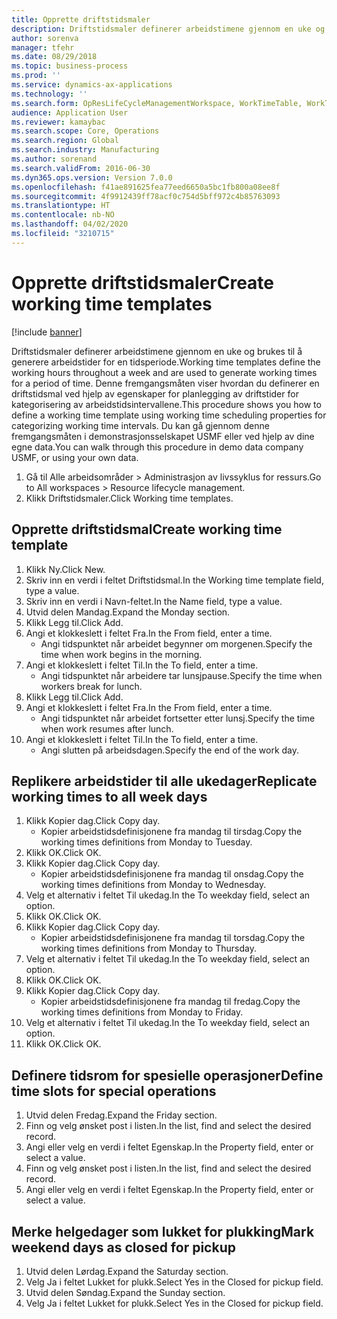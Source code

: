 ```yaml
---
title: Opprette driftstidsmaler
description: Driftstidsmaler definerer arbeidstimene gjennom en uke og brukes til å generere arbeidstider for en tidsperiode.
author: sorenva
manager: tfehr
ms.date: 08/29/2018
ms.topic: business-process
ms.prod: ''
ms.service: dynamics-ax-applications
ms.technology: ''
ms.search.form: OpResLifeCycleManagementWorkspace, WorkTimeTable, WorkTimeCopyDayDialog
audience: Application User
ms.reviewer: kamaybac
ms.search.scope: Core, Operations
ms.search.region: Global
ms.search.industry: Manufacturing
ms.author: sorenand
ms.search.validFrom: 2016-06-30
ms.dyn365.ops.version: Version 7.0.0
ms.openlocfilehash: f41ae891625fea77eed6650a5bc1fb800a08ee8f
ms.sourcegitcommit: 4f9912439ff78acf0c754d5bff972c4b85763093
ms.translationtype: HT
ms.contentlocale: nb-NO
ms.lasthandoff: 04/02/2020
ms.locfileid: "3210715"
---
```

# <a name="create-working-time-templates"></a><span data-ttu-id="abfca-103">Opprette driftstidsmaler</span><span class="sxs-lookup"><span data-stu-id="abfca-103">Create working time templates</span></span>

[!include [banner](../../includes/banner.md)]

<span data-ttu-id="abfca-104">Driftstidsmaler definerer arbeidstimene gjennom en uke og brukes til å generere arbeidstider for en tidsperiode.</span><span class="sxs-lookup"><span data-stu-id="abfca-104">Working time templates define the working hours throughout a week and are used to generate working times for a period of time.</span></span> <span data-ttu-id="abfca-105">Denne fremgangsmåten viser hvordan du definerer en driftstidsmal ved hjelp av egenskaper for planlegging av driftstider for kategorisering av arbeidstidsintervallene.</span><span class="sxs-lookup"><span data-stu-id="abfca-105">This procedure shows you how to define a working time template using working time scheduling properties for categorizing working time intervals.</span></span> <span data-ttu-id="abfca-106">Du kan gå gjennom denne fremgangsmåten i demonstrasjonsselskapet USMF eller ved hjelp av dine egne data.</span><span class="sxs-lookup"><span data-stu-id="abfca-106">You can walk through this procedure in demo data company USMF, or using your own data.</span></span>

1. <span data-ttu-id="abfca-107">Gå til Alle arbeidsområder > Administrasjon av livssyklus for ressurs.</span><span class="sxs-lookup"><span data-stu-id="abfca-107">Go to All workspaces > Resource lifecycle management.</span></span>
2. <span data-ttu-id="abfca-108">Klikk Driftstidsmaler.</span><span class="sxs-lookup"><span data-stu-id="abfca-108">Click Working time templates.</span></span>

## <a name="create-working-time-template"></a><span data-ttu-id="abfca-109">Opprette driftstidsmal</span><span class="sxs-lookup"><span data-stu-id="abfca-109">Create working time template</span></span>
1. <span data-ttu-id="abfca-110">Klikk Ny.</span><span class="sxs-lookup"><span data-stu-id="abfca-110">Click New.</span></span>
2. <span data-ttu-id="abfca-111">Skriv inn en verdi i feltet Driftstidsmal.</span><span class="sxs-lookup"><span data-stu-id="abfca-111">In the Working time template field, type a value.</span></span>
3. <span data-ttu-id="abfca-112">Skriv inn en verdi i Navn-feltet.</span><span class="sxs-lookup"><span data-stu-id="abfca-112">In the Name field, type a value.</span></span>
4. <span data-ttu-id="abfca-113">Utvid delen Mandag.</span><span class="sxs-lookup"><span data-stu-id="abfca-113">Expand the Monday section.</span></span>
5. <span data-ttu-id="abfca-114">Klikk Legg til.</span><span class="sxs-lookup"><span data-stu-id="abfca-114">Click Add.</span></span>
6. <span data-ttu-id="abfca-115">Angi et klokkeslett i feltet Fra.</span><span class="sxs-lookup"><span data-stu-id="abfca-115">In the From field, enter a time.</span></span>
    * <span data-ttu-id="abfca-116">Angi tidspunktet når arbeidet begynner om morgenen.</span><span class="sxs-lookup"><span data-stu-id="abfca-116">Specify the time when work begins in the morning.</span></span>  
7. <span data-ttu-id="abfca-117">Angi et klokkeslett i feltet Til.</span><span class="sxs-lookup"><span data-stu-id="abfca-117">In the To field, enter a time.</span></span>
    * <span data-ttu-id="abfca-118">Angi tidspunktet når arbeidere tar lunsjpause.</span><span class="sxs-lookup"><span data-stu-id="abfca-118">Specify the time when workers break for lunch.</span></span>  
8. <span data-ttu-id="abfca-119">Klikk Legg til.</span><span class="sxs-lookup"><span data-stu-id="abfca-119">Click Add.</span></span>
9. <span data-ttu-id="abfca-120">Angi et klokkeslett i feltet Fra.</span><span class="sxs-lookup"><span data-stu-id="abfca-120">In the From field, enter a time.</span></span>
    * <span data-ttu-id="abfca-121">Angi tidspunktet når arbeidet fortsetter etter lunsj.</span><span class="sxs-lookup"><span data-stu-id="abfca-121">Specify the time when work resumes after lunch.</span></span>  
10. <span data-ttu-id="abfca-122">Angi et klokkeslett i feltet Til.</span><span class="sxs-lookup"><span data-stu-id="abfca-122">In the To field, enter a time.</span></span>
    * <span data-ttu-id="abfca-123">Angi slutten på arbeidsdagen.</span><span class="sxs-lookup"><span data-stu-id="abfca-123">Specify the end of the work day.</span></span>  

## <a name="replicate-working-times-to-all-week-days"></a><span data-ttu-id="abfca-124">Replikere arbeidstider til alle ukedager</span><span class="sxs-lookup"><span data-stu-id="abfca-124">Replicate working times to all week days</span></span>
1. <span data-ttu-id="abfca-125">Klikk Kopier dag.</span><span class="sxs-lookup"><span data-stu-id="abfca-125">Click Copy day.</span></span>
    * <span data-ttu-id="abfca-126">Kopier arbeidstidsdefinisjonene fra mandag til tirsdag.</span><span class="sxs-lookup"><span data-stu-id="abfca-126">Copy the working times definitions from Monday to Tuesday.</span></span>  
2. <span data-ttu-id="abfca-127">Klikk OK.</span><span class="sxs-lookup"><span data-stu-id="abfca-127">Click OK.</span></span>
3. <span data-ttu-id="abfca-128">Klikk Kopier dag.</span><span class="sxs-lookup"><span data-stu-id="abfca-128">Click Copy day.</span></span>
    * <span data-ttu-id="abfca-129">Kopier arbeidstidsdefinisjonene fra mandag til onsdag.</span><span class="sxs-lookup"><span data-stu-id="abfca-129">Copy the working times definitions from Monday to Wednesday.</span></span>  
4. <span data-ttu-id="abfca-130">Velg et alternativ i feltet Til ukedag.</span><span class="sxs-lookup"><span data-stu-id="abfca-130">In the To weekday field, select an option.</span></span>
5. <span data-ttu-id="abfca-131">Klikk OK.</span><span class="sxs-lookup"><span data-stu-id="abfca-131">Click OK.</span></span>
6. <span data-ttu-id="abfca-132">Klikk Kopier dag.</span><span class="sxs-lookup"><span data-stu-id="abfca-132">Click Copy day.</span></span>
    * <span data-ttu-id="abfca-133">Kopier arbeidstidsdefinisjonene fra mandag til torsdag.</span><span class="sxs-lookup"><span data-stu-id="abfca-133">Copy the working times definitions from Monday to Thursday.</span></span>  
7. <span data-ttu-id="abfca-134">Velg et alternativ i feltet Til ukedag.</span><span class="sxs-lookup"><span data-stu-id="abfca-134">In the To weekday field, select an option.</span></span>
8. <span data-ttu-id="abfca-135">Klikk OK.</span><span class="sxs-lookup"><span data-stu-id="abfca-135">Click OK.</span></span>
9. <span data-ttu-id="abfca-136">Klikk Kopier dag.</span><span class="sxs-lookup"><span data-stu-id="abfca-136">Click Copy day.</span></span>
    * <span data-ttu-id="abfca-137">Kopier arbeidstidsdefinisjonene fra mandag til fredag.</span><span class="sxs-lookup"><span data-stu-id="abfca-137">Copy the working times definitions from Monday to Friday.</span></span>  
10. <span data-ttu-id="abfca-138">Velg et alternativ i feltet Til ukedag.</span><span class="sxs-lookup"><span data-stu-id="abfca-138">In the To weekday field, select an option.</span></span>
11. <span data-ttu-id="abfca-139">Klikk OK.</span><span class="sxs-lookup"><span data-stu-id="abfca-139">Click OK.</span></span>

## <a name="define-time-slots-for-special-operations"></a><span data-ttu-id="abfca-140">Definere tidsrom for spesielle operasjoner</span><span class="sxs-lookup"><span data-stu-id="abfca-140">Define time slots for special operations</span></span>
1. <span data-ttu-id="abfca-141">Utvid delen Fredag.</span><span class="sxs-lookup"><span data-stu-id="abfca-141">Expand the Friday section.</span></span>
2. <span data-ttu-id="abfca-142">Finn og velg ønsket post i listen.</span><span class="sxs-lookup"><span data-stu-id="abfca-142">In the list, find and select the desired record.</span></span>
3. <span data-ttu-id="abfca-143">Angi eller velg en verdi i feltet Egenskap.</span><span class="sxs-lookup"><span data-stu-id="abfca-143">In the Property field, enter or select a value.</span></span>
4. <span data-ttu-id="abfca-144">Finn og velg ønsket post i listen.</span><span class="sxs-lookup"><span data-stu-id="abfca-144">In the list, find and select the desired record.</span></span>
5. <span data-ttu-id="abfca-145">Angi eller velg en verdi i feltet Egenskap.</span><span class="sxs-lookup"><span data-stu-id="abfca-145">In the Property field, enter or select a value.</span></span>

## <a name="mark-weekend-days-as-closed-for-pickup"></a><span data-ttu-id="abfca-146">Merke helgedager som lukket for plukking</span><span class="sxs-lookup"><span data-stu-id="abfca-146">Mark weekend days as closed for pickup</span></span>
1. <span data-ttu-id="abfca-147">Utvid delen Lørdag.</span><span class="sxs-lookup"><span data-stu-id="abfca-147">Expand the Saturday section.</span></span>
2. <span data-ttu-id="abfca-148">Velg Ja i feltet Lukket for plukk.</span><span class="sxs-lookup"><span data-stu-id="abfca-148">Select Yes in the Closed for pickup field.</span></span>
3. <span data-ttu-id="abfca-149">Utvid delen Søndag.</span><span class="sxs-lookup"><span data-stu-id="abfca-149">Expand the Sunday section.</span></span>
4. <span data-ttu-id="abfca-150">Velg Ja i feltet Lukket for plukk.</span><span class="sxs-lookup"><span data-stu-id="abfca-150">Select Yes in the Closed for pickup field.</span></span>

